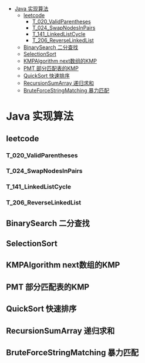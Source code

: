 <!-- TOC depthFrom:1 depthTo:6 withLinks:1 updateOnSave:1 orderedList:0 -->

- [Java 实现算法](#java-实现算法)
	- [leetcode](#leetcode)
	    - [T_020_ValidParentheses](#t020validparentheses)
		- [T_024_SwapNodesInPairs](#t024swapnodesinpairs)
		- [T_141_LinkedListCycle](#t141linkedlistcycle)
		- [T_206_ReverseLinkedList](#t206reverselinkedlist)
	- [BinarySearch 二分查找](#binarysearch-二分查找)
	- [SelectionSort](#selectionsort)
	- [KMPAlgorithm next数组的KMP](#kmpalgorithm-next数组的kmp)
	- [PMT 部分匹配表的KMP](#pmt-部分匹配表的kmp)
	- [QuickSort 快速排序](#quicksort-快速排序)
	- [RecursionSumArray 递归求和](#recursionsumarray-递归求和)
	- [BruteForceStringMatching 暴力匹配](#bruteforcestringmatching-暴力匹配)

<!-- /TOC -->


# Java 实现算法
## leetcode
### T_020_ValidParentheses
### T_024_SwapNodesInPairs
### T_141_LinkedListCycle
### T_206_ReverseLinkedList
## BinarySearch 二分查找
## SelectionSort
## KMPAlgorithm next数组的KMP
## PMT 部分匹配表的KMP
## QuickSort 快速排序
## RecursionSumArray 递归求和
## BruteForceStringMatching 暴力匹配
